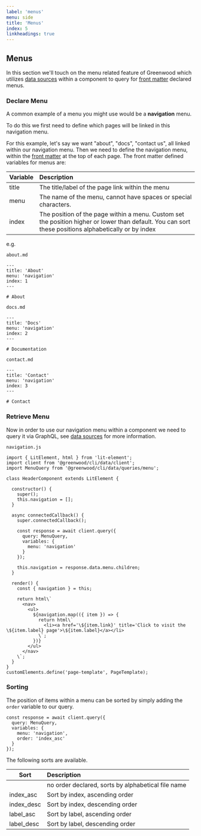 ```yaml
---
label: 'menus'
menu: side
title: 'Menus'
index: 5
linkheadings: true
---
```


## Menus
In this section we'll touch on the menu related feature of Greenwood which utilizes [data sources](/docs/data) within a component to query for [front matter](/docs/front-matter) declared menus.

### Declare Menu

A common example of a menu you might use would be a **navigation** menu.

To do this we first need to define which pages will be linked in this navigation menu.

For this example, let's say we want "about", "docs", "contact us", all linked within our navigation menu. Then we need to define the navigation menu, within the [front matter](/docs/front-matter) at the top of each page.  The front matter defined variables for menus are:

| Variable    |  Description                                      |
|-------------|:--------------------------------------------------|
| title       |  The title/label of the page link within the menu |
| menu        |  The name of the menu, cannot have spaces or special characters.                             |
| index       | The position of the page within a menu. Custom set the position higher or lower than default. You can sort these positions alphabetically or by index   |

e.g.

`about.md`

```render md
---
title: 'About'
menu: 'navigation'
index: 1
---

# About
```


`docs.md`

```render md
---
title: 'Docs'
menu: 'navigation'
index: 2
---

# Documentation
```

`contact.md`

```render md
---
title: 'Contact'
menu: 'navigation'
index: 3
---

# Contact
```



### Retrieve Menu

Now in order to use our navigation menu within a component we need to query it via GraphQL, see [data sources](/docs/data) for more information.

`navigation.js`

```render js
import { LitElement, html } from 'lit-element';
import client from '@greenwood/cli/data/client';
import MenuQuery from '@greenwood/cli/data/queries/menu';

class HeaderComponent extends LitElement {

  constructor() {
    super();
    this.navigation = [];
  }

  async connectedCallback() {
    super.connectedCallback();

    const response = await client.query({
      query: MenuQuery,
      variables: {
        menu: 'navigation'
      }
    });

    this.navigation = response.data.menu.children;
  }

  render() {
    const { navigation } = this;

    return html\`
      <nav>
        <ul>
          ${navigation.map(({ item }) => {
            return html\`
              <li><a href='\${item.link}' title='Click to visit the \${item.label} page'>\${item.label}</a></li>
            \`;
          })}
        </ul>
      </nav>
    \`;
  }
}
customElements.define('page-template', PageTemplate);

```


### Sorting

The position of items within a menu can be sorted by simply adding the `order` variable to our query.

```render js
const response = await client.query({
  query: MenuQuery,
  variables: {
    menu: 'navigation',
    order: 'index_asc'
  }
});
```


The following sorts are available.

| Sort      | Description
|-----------|:---------------|
|           | no order declared, sorts by alphabetical file name |
|index_asc  | Sort by index, ascending order |
|index_desc | Sort by index, descending order |
|label_asc  | Sort by label, ascending order |
|label_desc | Sort by label, descending order |